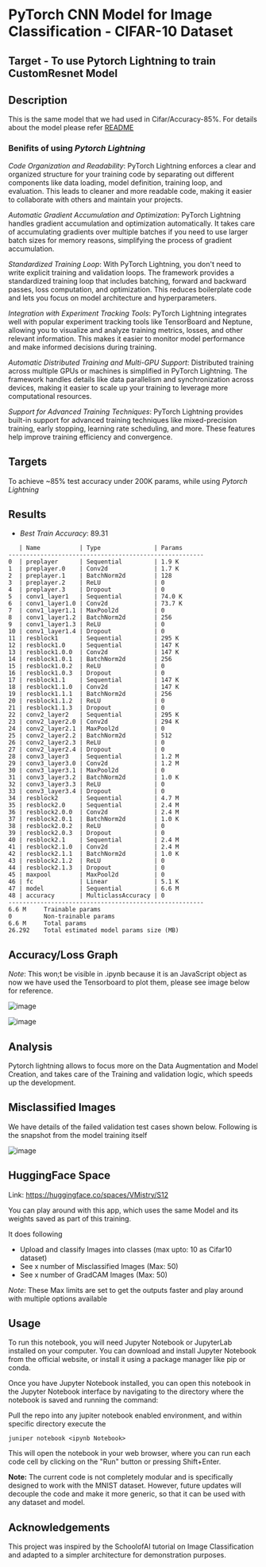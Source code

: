 # PyTorch CNN Model for Image Classification - CIFAR-10 Dataset
## Target - To use Pytorch Lightning to train CustomResnet Model

## Description

This is the same model that we had used in Cifar/Accuracy-85%. 
For details about the model please refer [README](https://github.com/vmistry-repo/AI-Novice/blob/main/Cifar/Accuracy-85%25/README.md)


### Benifits of using _Pytorch Lightning_

_Code Organization and Readability_: PyTorch Lightning enforces a clear and organized structure for your training code by separating out different components like data loading, model definition, training loop, and evaluation. This leads to cleaner and more readable code, making it easier to collaborate with others and maintain your projects.

_Automatic Gradient Accumulation and Optimization_: PyTorch Lightning handles gradient accumulation and optimization automatically. It takes care of accumulating gradients over multiple batches if you need to use larger batch sizes for memory reasons, simplifying the process of gradient accumulation.

_Standardized Training Loop_: With PyTorch Lightning, you don't need to write explicit training and validation loops. The framework provides a standardized training loop that includes batching, forward and backward passes, loss computation, and optimization. This reduces boilerplate code and lets you focus on model architecture and hyperparameters.

_Integration with Experiment Tracking Tools_: PyTorch Lightning integrates well with popular experiment tracking tools like TensorBoard and Neptune, allowing you to visualize and analyze training metrics, losses, and other relevant information. This makes it easier to monitor model performance and make informed decisions during training.

_Automatic Distributed Training and Multi-GPU Support_: Distributed training across multiple GPUs or machines is simplified in PyTorch Lightning. The framework handles details like data parallelism and synchronization across devices, making it easier to scale up your training to leverage more computational resources.

_Support for Advanced Training Techniques_: PyTorch Lightning provides built-in support for advanced training techniques like mixed-precision training, early stopping, learning rate scheduling, and more. These features help improve training efficiency and convergence.

## Targets
To achieve ~85% test accuracy under 200K params, while using _Pytorch Lightning_
## Results

- _Best Train Accuracy_: 89.31 <br>
```
   | Name           | Type               | Params
-------------------------------------------------------
0  | preplayer      | Sequential         | 1.9 K 
1  | preplayer.0    | Conv2d             | 1.7 K 
2  | preplayer.1    | BatchNorm2d        | 128   
3  | preplayer.2    | ReLU               | 0     
4  | preplayer.3    | Dropout            | 0     
5  | conv1_layer1   | Sequential         | 74.0 K
6  | conv1_layer1.0 | Conv2d             | 73.7 K
7  | conv1_layer1.1 | MaxPool2d          | 0     
8  | conv1_layer1.2 | BatchNorm2d        | 256   
9  | conv1_layer1.3 | ReLU               | 0     
10 | conv1_layer1.4 | Dropout            | 0     
11 | resblock1      | Sequential         | 295 K 
12 | resblock1.0    | Sequential         | 147 K 
13 | resblock1.0.0  | Conv2d             | 147 K 
14 | resblock1.0.1  | BatchNorm2d        | 256   
15 | resblock1.0.2  | ReLU               | 0     
16 | resblock1.0.3  | Dropout            | 0     
17 | resblock1.1    | Sequential         | 147 K 
18 | resblock1.1.0  | Conv2d             | 147 K 
19 | resblock1.1.1  | BatchNorm2d        | 256   
20 | resblock1.1.2  | ReLU               | 0     
21 | resblock1.1.3  | Dropout            | 0     
22 | conv2_layer2   | Sequential         | 295 K 
23 | conv2_layer2.0 | Conv2d             | 294 K 
24 | conv2_layer2.1 | MaxPool2d          | 0     
25 | conv2_layer2.2 | BatchNorm2d        | 512   
26 | conv2_layer2.3 | ReLU               | 0     
27 | conv2_layer2.4 | Dropout            | 0     
28 | conv3_layer3   | Sequential         | 1.2 M 
29 | conv3_layer3.0 | Conv2d             | 1.2 M 
30 | conv3_layer3.1 | MaxPool2d          | 0     
31 | conv3_layer3.2 | BatchNorm2d        | 1.0 K 
32 | conv3_layer3.3 | ReLU               | 0     
33 | conv3_layer3.4 | Dropout            | 0     
34 | resblock2      | Sequential         | 4.7 M 
35 | resblock2.0    | Sequential         | 2.4 M 
36 | resblock2.0.0  | Conv2d             | 2.4 M 
37 | resblock2.0.1  | BatchNorm2d        | 1.0 K 
38 | resblock2.0.2  | ReLU               | 0     
39 | resblock2.0.3  | Dropout            | 0     
40 | resblock2.1    | Sequential         | 2.4 M 
41 | resblock2.1.0  | Conv2d             | 2.4 M 
42 | resblock2.1.1  | BatchNorm2d        | 1.0 K 
43 | resblock2.1.2  | ReLU               | 0     
44 | resblock2.1.3  | Dropout            | 0     
45 | maxpool        | MaxPool2d          | 0     
46 | fc             | Linear             | 5.1 K 
47 | model          | Sequential         | 6.6 M 
48 | accuracy       | MulticlassAccuracy | 0     
-------------------------------------------------------
6.6 M     Trainable params
0         Non-trainable params
6.6 M     Total params
26.292    Total estimated model params size (MB)
```

## Accuracy/Loss Graph

_Note_: This won;t be visible in .ipynb because it is an JavaScript object as now we have used the Tensorboard to plot them, please see image below for reference.

![image](https://github.com/vmistry-repo/AI-Novice/assets/12965753/2dc045f3-e432-4c62-beb8-fba88ec29ce9)

![image](https://github.com/vmistry-repo/AI-Novice/assets/12965753/c531af40-4c9f-43a9-8429-dc5e62d1997e)

## Analysis

Pytorch lightning allows to focus more on the Data Augmentation and Model Creation, and takes care of the Training and validation logic, which speeds up the development.

## Misclassified Images

We have details of the failed validation test cases shown below. Following is the snapshot from the model training itself

![image](https://github.com/vmistry-repo/AI-Novice/assets/12965753/5510b1ef-3a9c-4c1c-a3a9-c0790443745e)

## HuggingFace Space 

Link: https://huggingface.co/spaces/VMistry/S12

You can play around with this app, which uses the same Model and its weights saved as part of this training.

It does following
- Upload and classify Images into classes (max upto: 10 as Cifar10 dataset)
- See x number of Misclassified Images (Max: 50)
- See x number of GradCAM Images (Max: 50)

_Note_: These Max limits are set to get the outputs faster and play around with multiple options available

## Usage

To run this notebook, you will need Jupyter Notebook or JupyterLab installed on your computer.
You can download and install Jupyter Notebook from the official website, or install it using a package manager like pip or conda.

Once you have Jupyter Notebook installed, you can open this notebook in the Jupyter Notebook interface by navigating to the directory where the notebook is saved and running the command:

Pull the repo into any jupiter notebook enabled environment, and within specific directory execute the 
```
juniper notebook <ipynb Notebook>
```

This will open the notebook in your web browser, where you can run each code cell by clicking on the "Run" button or pressing Shift+Enter.

**Note:** The current code is not completely modular and is specifically designed to work with the MNIST dataset. However, future updates will decouple the code and make it more generic, so that it can be used with any dataset and model.

## Acknowledgements
This project was inspired by the SchoolofAI tutorial on Image Classification and adapted to a simpler architecture for demonstration purposes.
